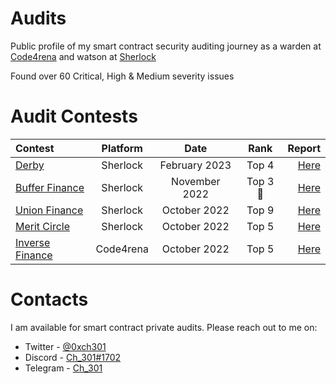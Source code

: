 # Audits
 Public profile of my smart contract security auditing journey as a warden at [Code4rena](https://code4rena.com/) and watson at [Sherlock](https://app.sherlock.xyz/audits/contests) 

Found over 60 Critical, High & Medium severity issues

# Audit Contests
 | Contest | Platform | Date | Rank | Report | 
| :---         |     :---:      |     :---:     |     :---:    |          ---: |
| [Derby](https://app.sherlock.xyz/audits/contests/13)     | Sherlock     |  February 2023    |    Top 4   | [Here](https://github.com/Ch-301/audits/tree/main/Sherlock/derby/report.md)      | 
| [Buffer Finance](https://app.sherlock.xyz/audits/contests/24)     | Sherlock     |  November 2022    |    Top 3 🥉  | [Here](https://github.com/Ch-301/audits/tree/main/Sherlock/buffer_finance/report.md)      | 
| [Union Finance](https://app.sherlock.xyz/audits/contests/11)     | Sherlock     |  October 2022    |    Top 9   | [Here](https://github.com/Ch-301/audits/tree/main/Sherlock/union_finance/report.md)      | 
| [Merit Circle](https://app.sherlock.xyz/audits/contests/9)     | Sherlock     |  October 2022    |    Top 5   | [Here](https://github.com/Ch-301/audits/tree/main/Sherlock/merit_circle/report.md)      | 
| [Inverse Finance](https://code4rena.com/contests/2022-10-inverse-finance-contest)     | Code4rena     |  October 2022    |    Top 5   | [Here](https://github.com/Ch-301/audits/tree/main/Code4rena/inverse_finance/report.md)      | 


# Contacts
I am available for smart contract private audits. Please reach out to me on:

- Twitter    - [@0xch301](https://twitter.com/0xch301)
- Discord   - [Ch_301#1702](https://discord.com/users/Ch_301#1702)
- Telegram - [Ch_301](https://t.me/ChBahri)
